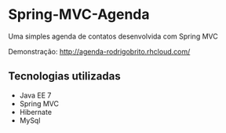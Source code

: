 # Spring-MVC-Agenda
Uma simples agenda de contatos desenvolvida com Spring MVC

Demonstração: http://agenda-rodrigobrito.rhcloud.com/

## Tecnologias utilizadas
- Java EE 7
- Spring MVC
- Hibernate
- MySql
